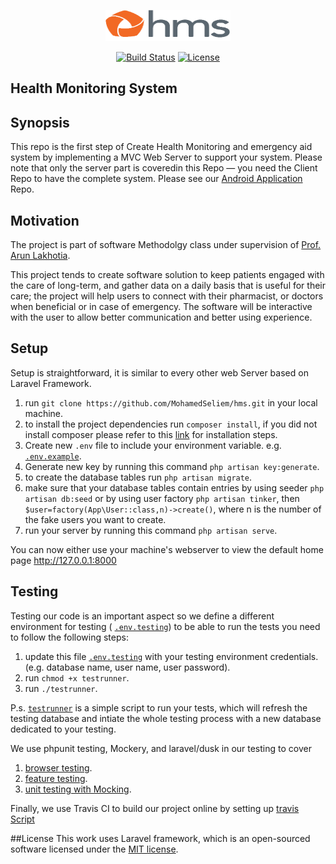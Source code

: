 <p align="center"><img src="https://github.com/MohamedSeliem/hms/blob/master/public/images/hms-logo.png" height="50dp" width="200dp"></p>

<p align="center">
<a href="https://travis-ci.org/laravel/framework"><img src="https://travis-ci.org/laravel/framework.svg" alt="Build Status"></a>
<a href="https://packagist.org/packages/laravel/framework"><img src="https://poser.pugx.org/laravel/framework/license.svg" alt="License"></a>
</p>

## Health Monitoring System

## Synopsis

This repo is the first step of Create Health Monitoring and emergency aid system by implementing a MVC Web Server to support your system.
Please note that only the server part is coveredin this Repo — you need the Client Repo to have the complete system. 
Please see our [Android Application](https://github.com/MohamedSeliem/HttpClient) Repo.

## Motivation
The project is part of software Methodolgy class under supervision of [Prof. Arun Lakhotia](https://www.linkedin.com/in/arun-lakhotia-94176416).

This project tends to create software solution to keep patients engaged with the care of long-term, and gather data on a daily basis that is useful for their care; the project will help users to connect with their pharmacist, or doctors when beneficial or in case of emergency. The software will be interactive with the user to allow better communication and better using experience.

## Setup

Setup is straightforward, it is similar to every other web Server based on Laravel Framework.


 1. run `git clone https://github.com/MohamedSeliem/hms.git` in your local machine.
 2. to install the project dependencies run `composer install`, 
    if you did not install composer please refer to this [link](https://getcomposer.org/doc/00-intro.md) for installation steps.
 3. Create new `.env` file to include your environment variable. e.g. [`.env.example`](https://github.com/MohamedSeliem/hms/blob/master/.env.example).
 4. Generate new key by running this command `php artisan key:generate`.
 5. to create the database tables run `php artisan migrate`.
 6. make sure that your database tables contain entries by using seeder `php artisan db:seed` 
    or by using user factory `php artisan tinker`, then `$user=factory(App\User::class,n)->create()`, where n is the number of the fake users you want to create.
 5. run your server by running this command `php artisan serve`.

You can now either use your machine's webserver to view the default home page http://127.0.0.1:8000

## Testing
Testing our code is an important aspect so we define a different environment for testing 
( [`.env.testing`](https://github.com/MohamedSeliem/hms/blob/master/.env.example))
to be able to run the tests you need to follow the following steps:
1. update this file [`.env.testing`](https://github.com/MohamedSeliem/hms/blob/master/.env.example) with your testing environment credentials. (e.g. database name, user name, user password).
2. run `chmod +x testrunner`.
3. run `./testrunner`.

P.s.  [`testrunner`](https://github.com/MohamedSeliem/hms/blob/master/testrunner) is a simple script to run your tests, which will refresh the testing database and intiate the whole testing process with a new database dedicated to your testing.

We use phpunit testing, Mockery, and laravel/dusk in our testing to cover

1. [browser testing](https://github.com/MohamedSeliem/hms/tree/master/tests/Browser).
2. [feature testing](https://github.com/MohamedSeliem/hms/tree/master/tests/Feature).
3. [unit testing with Mocking](https://github.com/MohamedSeliem/hms/blob/master/tests/Unit/UserTest.php).

Finally, we use Travis CI to build our project online by setting up [travis Script](https://github.com/MohamedSeliem/hms/blob/master/.travis.yml)

##License
This work uses Laravel framework, which is an open-sourced software licensed under the [MIT license](http://opensource.org/licenses/MIT).
